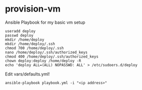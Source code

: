 # provision-vm
Ansible Playbook for my basic vm setup

```
useradd deploy
passwd deploy
mkdir /home/deploy
mkdir /home/deploy/.ssh
chmod 700 /home/deploy/.ssh
nano /home/deploy/.ssh/authorized_keys
chmod 400 /home/deploy/.ssh/authorized_keys
chown deploy:deploy /home/deploy -R
echo 'deploy ALL=(ALL) NOPASSWD: ALL' > /etc/sudoers.d/deploy
```

Edit vars/defaults.yml!

```ansible-playbook playbook.yml -i "<ip address>"```
